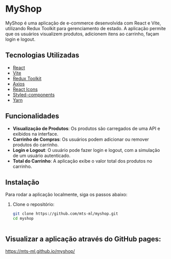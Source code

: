 # MyShop

MyShop é uma aplicação de e-commerce desenvolvida com React e Vite, utilizando Redux Toolkit para gerenciamento de estado.
A aplicação permite que os usuários visualizem produtos, adicionem itens ao carrinho, façam login e logout.



## Tecnologias Utilizadas

- [React](https://reactjs.org/)
- [Vite](https://vitejs.dev/)
- [Redux Toolkit](https://redux-toolkit.js.org/)
- [Axios](https://axios-http.com/)
- [React Icons](https://react-icons.github.io/react-icons/)
- [Styled-components](https://styled-components.com/)
- [Yarn](https://yarnpkg.com/)



## Funcionalidades

- **Visualização de Produtos**: Os produtos são carregados de uma API e exibidos na interface.
- **Carrinho de Compras**: Os usuários podem adicionar ou remover produtos do carrinho.
- **Login e Logout**: O usuário pode fazer login e logout, com a simulação de um usuário autenticado.
- **Total do Carrinho**: A aplicação exibe o valor total dos produtos no carrinho.



## Instalação

Para rodar a aplicação localmente, siga os passos abaixo:

1. Clone o repositório:

   ```bash
   git clone https://github.com/mts-ml/myshop.git
   cd myshop



## Visualizar a aplicação através do GitHub pages:

https://mts-ml.github.io/myshop/
